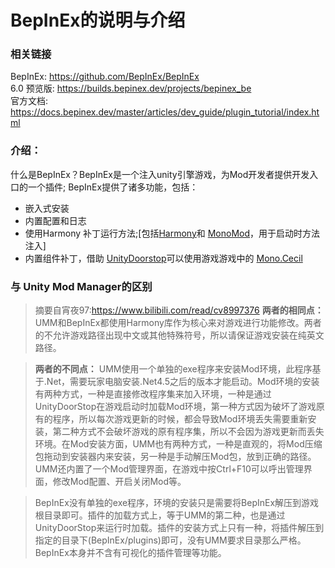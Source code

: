 # BepInEx的说明与介绍


### 相关链接
BepInEx: https://github.com/BepInEx/BepInEx  
6.0 预览版: https://builds.bepinex.dev/projects/bepinex_be  
官方文档: https://docs.bepinex.dev/master/articles/dev_guide/plugin_tutorial/index.html

### 介绍：
什么是BepInEx？BepInEx是一个注入unity引擎游戏，为Mod开发者提供开发入口的一个插件;
BepInEx提供了诸多功能，包括：
- 嵌入式安装
- 内置配置和日志
- 使用Harmony 补丁运行方法;[包括[Harmony](https://github.com/pardeike/Harmony "Harmony")和 [MonoMod](https://github.com/MonoMod/MonoMod "MonoMod")，用于启动时方法注入]
- 内置组件补丁，借助 [UnityDoorstop](https://github.com/NeighTools/UnityDoorstop "UnityDoorstop")可以使用游戏游戏中的 [Mono.Cecil](https://github.com/jbevain/cecil "Mono.Cecil")


### 与 Unity Mod Manager的区别
> 摘要自宵夜97:https://www.bilibili.com/read/cv8997376
**两者的相同点：**
UMM和BepInEx都使用Harmony库作为核心来对游戏进行功能修改。两者的不允许游戏路径出现中文或其他特殊符号，所以请保证游戏安装在纯英文路径。

> **两者的不同点：**
UMM使用一个单独的exe程序来安装Mod环境，此程序基于.Net，需要玩家电脑安装.Net4.5之后的版本才能启动。Mod环境的安装有两种方式，一种是直接修改程序集来加入环境，一种是通过UnityDoorStop在游戏启动时加载Mod环境，第一种方式因为破坏了游戏原有的程序，所以每次游戏更新的时候，都会导致Mod环境丢失需要重新安装，第二种方式不会破坏游戏的原有程序集，所以不会因为游戏更新而丢失环境。在Mod安装方面，UMM也有两种方式，一种是直观的，将Mod压缩包拖动到安装器内来安装，另一种是手动解压Mod包，放到正确的路径。UMM还内置了一个Mod管理界面，在游戏中按Ctrl+F10可以呼出管理界面，修改Mod配置、开启关闭Mod等。

> BepInEx没有单独的exe程序，环境的安装只是需要将BepInEx解压到游戏根目录即可。插件的加载方式上，等于UMM的第二种，也是通过UnityDoorStop来运行时加载。插件的安装方式上只有一种，将插件解压到指定的目录下(BepInEx/plugins)即可，没有UMM要求目录那么严格。BepInEx本身并不含有可视化的插件管理等功能。
